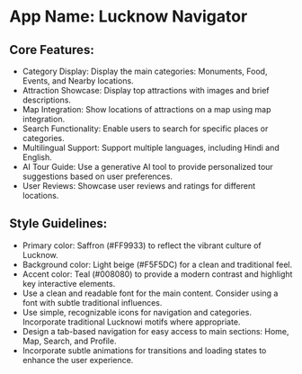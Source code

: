 # **App Name**: Lucknow Navigator

## Core Features:

- Category Display: Display the main categories: Monuments, Food, Events, and Nearby locations.
- Attraction Showcase: Display top attractions with images and brief descriptions.
- Map Integration: Show locations of attractions on a map using map integration.
- Search Functionality: Enable users to search for specific places or categories.
- Multilingual Support: Support multiple languages, including Hindi and English.
- AI Tour Guide: Use a generative AI tool to provide personalized tour suggestions based on user preferences.
- User Reviews: Showcase user reviews and ratings for different locations.

## Style Guidelines:

- Primary color: Saffron (#FF9933) to reflect the vibrant culture of Lucknow.
- Background color: Light beige (#F5F5DC) for a clean and traditional feel.
- Accent color: Teal (#008080) to provide a modern contrast and highlight key interactive elements.
- Use a clean and readable font for the main content. Consider using a font with subtle traditional influences.
- Use simple, recognizable icons for navigation and categories. Incorporate traditional Lucknowi motifs where appropriate.
- Design a tab-based navigation for easy access to main sections: Home, Map, Search, and Profile.
- Incorporate subtle animations for transitions and loading states to enhance the user experience.